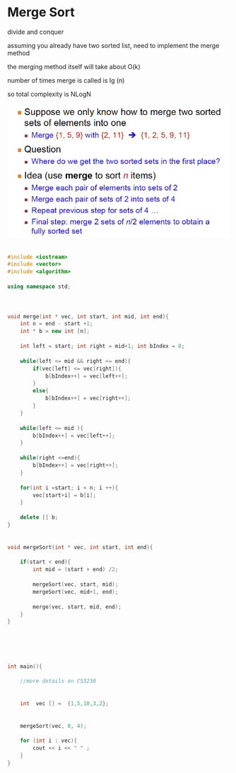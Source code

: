 # Merge Sort

divide and conquer 

assuming you already have two sorted list,  need to implement the merge method 



the merging method itself will take about O\(k\)

number of times merge is called is lg \(n\)

so total complexity is NLogN

![](../../.gitbook/assets/image%20%28114%29.png)





```cpp

#include <iostream>
#include <vector>
#include <algorithm>

using namespace std;



void merge(int * vec, int start, int mid, int end){
	int n = end - start +1;
	int * b = new int [n];

	int left = start; int right = mid+1; int bIndex = 0;

	while(left <= mid && right <= end){
		if(vec[left] <= vec[right]){
			b[bIndex++] = vec[left++];
		}
		else{
			b[bIndex++] = vec[right++];
		}
	}

	while(left <= mid ){
		b[bIndex++] = vec[left++];
	}

	while(right <=end){
		b[bIndex++] = vec[right++];
	}

	for(int i =start; i < n; i ++){
		vec[start+i] = b[i];
	}

	delete [] b;
}


void mergeSort(int * vec, int start, int end){
	
	if(start < end){
		int mid = (start + end) /2;

		mergeSort(vec, start, mid);
		mergeSort(vec, mid+1, end);

		merge(vec, start, mid, end);
	}
}





int main(){

	//more details on CS3230


	int  vec [] =  {1,5,10,3,2};
	

	mergeSort(vec, 0, 4);
	
	for (int i : vec){
		cout << i << " " ;
	}
}

```

